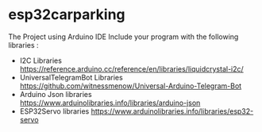 # esp32carparking
The Project using Arduino IDE
Include your program with the following libraries :
- I2C Libraries  https://reference.arduino.cc/reference/en/libraries/liquidcrystal-i2c/
- UniversalTelegramBot Libraries https://github.com/witnessmenow/Universal-Arduino-Telegram-Bot
- Arduino Json libraries https://www.arduinolibraries.info/libraries/arduino-json
- ESP32Servo libraries https://www.arduinolibraries.info/libraries/esp32-servo
